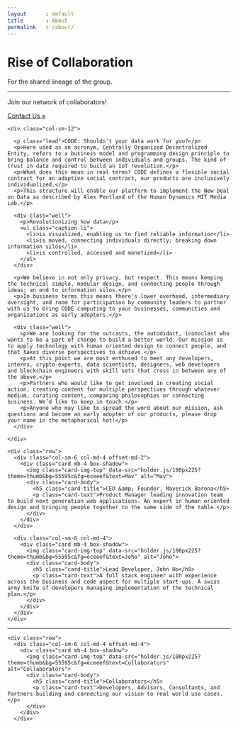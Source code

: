 ```yaml
---
layout      : default
title       : About
permalink   : /about/
---
```









<!-- Jumbotron
–––––––––––––––––––––––––––––––––––––––––––––––––– -->

<div class="jumbotron jumbotron-fluid">
  <div class="container">
    <h1 class="display-4">Rise of Collaboration</h1>
    <p class="lead">For the shared lineage of the group.</p>
    <hr class="my-4">
    <p>Join our network of collaborators!</p>
    <p class="lead">
      <a class="btn btn-primary btn-lg" href="/contact/" role="button">Contact Us &raquo;</a>
    </p>
  </div>
</div>

<!-- ––––––––––––––––––––––––––––––––––––––––––––– -->








<!-- Content Section
–––––––––––––––––––––––––––––––––––––––––––––––––– -->

<div class="container">

  <div class="row">

    <div class="col-sm-12">

      <p class="lead">CODE: Shouldn't your data work for you?</p>
      <p>Here used as an acronym, Centrally Organized Decentralized Entity, refers to a business model and programming design principle to bring balance and control between individuals and groups. The kind of trust in data required to build an IoT revolution.</p>
      <p>What does this mean in real terms? CODE defines a flexible social contract for an adaptive social contract, our products are inclusively individualized.</p>
      <p>This structure will enable our platform to implement the New Deal on Data as described by Alex Pentland of the Human Dynamics MIT Media Lab.</p>

      <div class="well">
        <p>Revolutionizing how data</p>
        <ul class="caption-li">
          <li>is visualized, enabling us to find reliable information</li>
          <li>is moved, connecting individuals directly; breaking down information silos</li>
          <li>is controlled, accessed and monetized</li>
        </ul>
      </div>

      <p>We believe in not only privacy, but respect. This means keeping the technical simple, modular design, and connecting people through ideas; an end to information silos.</p>
      <p>In business terms this means there's lower overhead, intermediary oversight, and room for participation by community leaders to partner with us to bring CODE computing to your businesses, communities and organizations as early adopters.</p>

      <div class="well">
        <p>We are looking for the outcasts, the autodidact, iconoclast who wants to be a part of change to build a better world. Our mission is to apply technology with human oriented design to connect people, and that takes diverse perspectives to achieve.</p>
        <p>At this point we are most enthused to meet any developers, interns, crypto-experts, data scientists, designers, web developers and blockchain engineers with skill sets that cross in between any of the above.</p>
        <p>Partners who would like to get involved in creating social action, creating content for multiple perspectives through whatever medium, curating content, comparing philosophies or connecting business. We’d like to keep in touch.</p>
        <p>Anyone who may like to spread the word about our mission, ask questions and become an early adopter of our products, please drop your name in the metaphorical hat!</p>
      </div>

    </div>

  </div>

</div>


<!-- ––––––––––––––––––––––––––––––––––––––––––––– -->








<!-- Section Primary BG
–––––––––––––––––––––––––––––––––––––––––––––

<div class="layout-section bg-primary">
  <div class="container">
    <a class="btn btn-primary btn-lg" href="/contact" role="button">Join our network of collaborators &raquo;</a> 
  </div>
</div>

–––––––––––––––––––––––––––––––––––––––– -->








<!-- Cards
–––––––––––––––––––––––––––––––––––––––––––––––––– -->

<div class="album py-5 bg-light">
  <div class="container">

    <div class="row">
      <div class="col-sm-6 col-md-4 offset-md-2">
        <div class="card mb-4 box-shadow">
          <img class="card-img-top" data-src="holder.js/100px225?theme=thumb&bg=55595c&fg=eceeef&text=Mav" alt="Mav">
          <div class="card-body">
            <h5 class="card-title">CEO &amp; Founder, Maverick Barona</h5>
            <p class="card-text">Product Manager leading innovation team to build next generation web applications. An expert in human oriented design and bringing people together to the same side of the table.</p>
          </div>
        </div>
      </div>

      <div class="col-sm-6 col-md-4">
        <div class="card mb-4 box-shadow">
          <img class="card-img-top" data-src="holder.js/100px225?theme=thumb&bg=55595c&fg=eceeef&text=Joho" alt="Joho">
          <div class="card-body">
            <h5 class="card-title">Lead Developer, John Ho</h5>
            <p class="card-text">A full stack engineer with experience across the business and code aspect for multiple start-ups. A swiss army knife of developers managing implementation of the technical plan.</p>
          </div>
        </div>
      </div>
    </div>

  </div>
</div>

<!-- ––––––––––––––––––––––––––––––––––––––––––––– -->







<hr class="my-4">








<!-- Cards
–––––––––––––––––––––––––––––––––––––––––––––––––– -->

<div class="album py-5 bg-light">
  <div class="container">

    <div class="row">
      <div class="col-sm-6 col-md-4 offset-md-4">
        <div class="card mb-4 box-shadow">
          <img class="card-img-top" data-src="holder.js/100px225?theme=thumb&bg=55595c&fg=eceeef&text=Collaborators" alt="Collaborators">
          <div class="card-body">
            <h5 class="card-title">Collaborators</h5>
            <p class="card-text">Developers, Advisors, Consultants, and Partners building and connecting our vision to real world use cases.</p>
          </div>
        </div>
      </div>

  </div>
</div>

<!-- ––––––––––––––––––––––––––––––––––––––––––––– -->
